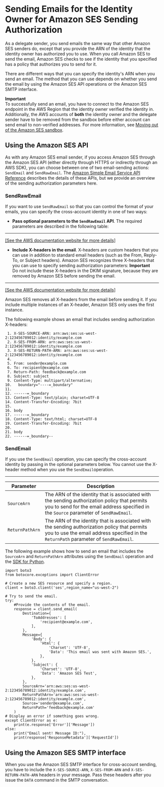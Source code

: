 # Sending Emails for the Identity Owner for Amazon SES Sending Authorization<a name="sending-authorization-delegate-sender-tasks-email"></a>

As a delegate sender, you send emails the same way that other Amazon SES senders do, except that you provide the ARN of the identity that the identity owner has authorized you to use\. When you call Amazon SES to send the email, Amazon SES checks to see if the identity that you specified has a policy that authorizes you to send for it\.

There are different ways that you can specify the identity's ARN when you send an email\. The method that you can use depends on whether you send the email by using the Amazon SES API operations or the Amazon SES SMTP interface\.

**Important**  
To successfully send an email, you have to connect to the Amazon SES endpoint in the AWS Region that the identity owner verified the identity in\.  
Additionally, the AWS accounts of **both** the identity owner and the delegate sender have to be removed from the sandbox before either account can send email to non\-verified addresses\. For more information, see [Moving out of the Amazon SES sandbox](request-production-access.md)\.

## Using the Amazon SES API<a name="sending-authorization-delegate-sender-tasks-api"></a>

As with any Amazon SES email sender, if you access Amazon SES through the Amazon SES API \(either directly through HTTPS or indirectly through an AWS SDK\), you can choose between one of two email\-sending actions: `SendEmail` and `SendRawEmail`\. The [Amazon Simple Email Service API Reference](https://docs.aws.amazon.com/ses/latest/APIReference/) describes the details of these APIs, but we provide an overview of the sending authorization parameters here\.

### SendRawEmail<a name="sending-authorization-delegate-sender-tasks-api-sendrawemail"></a>

If you want to use `SendRawEmail` so that you can control the format of your emails, you can specify the cross\-account identity in one of two ways:
+ **Pass optional parameters to the `SendRawEmail` API**\. The required parameters are described in the following table:  
****    
[\[See the AWS documentation website for more details\]](http://docs.aws.amazon.com/ses/latest/DeveloperGuide/sending-authorization-delegate-sender-tasks-email.html)
+ **Include X\-headers in the email**\. X\-headers are custom headers that you can use in addition to standard email headers \(such as the From, Reply\-To, or Subject headers\)\. Amazon SES recognizes three X\-headers that you can use to specify sending authorization parameters:
**Important**  
Do not include these X\-headers in the DKIM signature, because they are removed by Amazon SES before sending the email\.  
****    
[\[See the AWS documentation website for more details\]](http://docs.aws.amazon.com/ses/latest/DeveloperGuide/sending-authorization-delegate-sender-tasks-email.html)

  Amazon SES removes all X\-headers from the email before sending it\. If you include multiple instances of an X\-header, Amazon SES only uses the first instance\.

  The following example shows an email that includes sending authorization X\-headers:

  ```
   1. X-SES-SOURCE-ARN: arn:aws:ses:us-west-2:123456789012:identity/example.com
   2. X-SES-FROM-ARN: arn:aws:ses:us-west-2:123456789012:identity/example.com
   3. X-SES-RETURN-PATH-ARN: arn:aws:ses:us-west-2:123456789012:identity/example.com
   4. 
   5. From: sender@example.com
   6. To: recipient@example.com
   7. Return-Path: feedback@example.com
   8. Subject: subject
   9. Content-Type: multipart/alternative;
  10. 	boundary="----=_boundary"
  11. 
  12. ------=_boundary
  13. Content-Type: text/plain; charset=UTF-8
  14. Content-Transfer-Encoding: 7bit
  15. 
  16. body
  17. ------=_boundary
  18. Content-Type: text/html; charset=UTF-8
  19. Content-Transfer-Encoding: 7bit
  20. 
  21. body
  22. ------=_boundary--
  ```

### SendEmail<a name="sending-authorization-delegate-sender-tasks-api-sendemail"></a>

If you use the `SendEmail` operation, you can specify the cross\-account identity by passing in the optional parameters below\. You cannot use the X\-header method when you use the `SendEmail`operation\.


****  

| Parameter | Description | 
| --- | --- | 
| `SourceArn` | The ARN of the identity that is associated with the sending authorization policy that permits you to send for the email address specified in the `Source` parameter of `SendRawEmail`\. | 
| `ReturnPathArn` | The ARN of the identity that is associated with the sending authorization policy that permits you to use the email address specified in the `ReturnPath` parameter of `SendRawEmail`\. | 

The following example shows how to send an email that includes the `SourceArn` and `ReturnPathArn` attributes using the `SendEmail` operation and the [SDK for Python](https://aws.amazon.com/sdk-for-python)\.

```
import boto3
from botocore.exceptions import ClientError

# Create a new SES resource and specify a region.
client = boto3.client('ses',region_name="us-west-2")

# Try to send the email.
try:
    #Provide the contents of the email.
    response = client.send_email(
        Destination={
            'ToAddresses': [
                'recipient@example.com',
            ],
        },
        Message={
            'Body': {
                'Html': {
                    'Charset': 'UTF-8',
                    'Data': 'This email was sent with Amazon SES.',
                },
            },
            'Subject': {
                'Charset': 'UTF-8',
                'Data': 'Amazon SES Test',
            },
        },
        SourceArn='arn:aws:ses:us-west-2:123456789012:identity/example.com',
        ReturnPathArn='arn:aws:ses:us-west-2:123456789012:identity/example.com',
        Source='sender@example.com',
        ReturnPath='feedback@example.com'
    )
# Display an error if something goes wrong.	
except ClientError as e:
    print(e.response['Error']['Message'])
else:
    print("Email sent! Message ID:"),
    print(response['ResponseMetadata']['RequestId'])
```

## Using the Amazon SES SMTP interface<a name="sending-authorization-delegate-sender-tasks-smtp"></a>

When you use the Amazon SES SMTP interface for cross\-account sending, you have to include the `X-SES-SOURCE-ARN`, `X-SES-FROM-ARN` and `X-SES-RETURN-PATH-ARN` headers in your message\. Pass these headers after you issue the `DATA` command in the SMTP conversation\.
